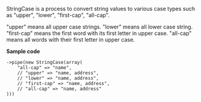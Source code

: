 StringCase is a process to convert string values to various case types such as "upper", "lower", "first-cap", "all-cap".

"upper" means all upper case strings. "lower" means all lower case string. "first-cap" means the first word with its first letter in upper case. "all-cap" means all words with their first letter in upper case.


__Sample code__

```
->pipe(new StringCase(array(
    "all-cap" => "name",
    // "upper" => "name, address",
    // "lower" => "name, address",
    // "first-cap" => "name, address",
    // "all-cap" => "name, address"
)))
```

